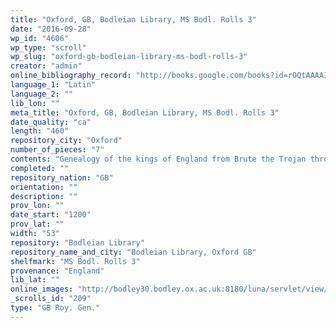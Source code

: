```yaml
---
title: "Oxford, GB, Bodleian Library, MS Bodl. Rolls 3"
date: "2016-09-28"
wp_id: "4606"
wp_type: "scroll"
wp_slug: "oxford-gb-bodleian-library-ms-bodl-rolls-3"
creator: "admin"
online_bibliography_record: "http://books.google.com/books?id=rOQtAAAAIAAJ&pg=PA558&lpg=PA558&dq=bodleian+library+pedigree+roll+2&source=bl&ots=YViuDY6a0W&sig=pR7fAhw7X8fupSiBIUJnBkRSl3I&hl=en&sa=X&ei=_-HCU4qzOMykyATosYLgCg&ved=0CD0Q6AEwBQ#v=onepage&q=bodleian%20library%20pedigree%20roll%202&f=false  p.561"
language_1: "Latin"
language_2: ""
lib_lon: ""
meta_title: "Oxford, GB, Bodleian Library, MS Bodl. Rolls 3"
date_quality: "ca"
length: "460"
repository_city: "Oxford"
number_of_pieces: "7"
contents: "Genealogy of the kings of England from Brute the Trojan through Edward I."
completed: ""
repository_nation: "GB"
orientation: ""
description: ""
prov_lon: ""
date_start: "1200"
prov_lat: ""
width: "53"
repository: "Bodleian Library"
repository_name_and_city: "Bodleian Library, Oxford GB"
shelfmark: "MS Bodl. Rolls 3"
provenance: "England"
lib_lat: ""
online_images: "http://bodley30.bodley.ox.ac.uk:8180/luna/servlet/view/all/what/MS.+Bodl.+Rolls+3"
_scrolls_id: "209"
type: "GB Roy. Gen."
---
```



